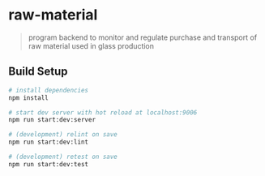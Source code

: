 # raw-material

> program backend to monitor and regulate purchase and transport of raw material used in glass production

## Build Setup

``` bash
# install dependencies
npm install

# start dev server with hot reload at localhost:9006
npm run start:dev:server

# (development) relint on save
npm run start:dev:lint

# (development) retest on save
npm run start:dev:test
